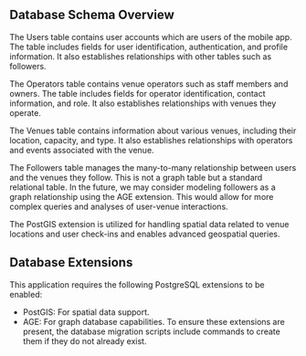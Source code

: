 ## Database Schema Overview

The Users table contains user accounts which are users of the mobile app.
The table includes fields for user identification, authentication, and profile information.
It also establishes relationships with other tables such as followers.

The Operators table contains venue operators such as staff members and owners.
The table includes fields for operator identification, contact information, and role.
It also establishes relationships with venues they operate.

The Venues table contains information about various venues, including their location, capacity, and type.
It also establishes relationships with operators and events associated with the venue.

The Followers table manages the many-to-many relationship between users and the venues they follow. This is not a graph table but a standard relational table.
In the future, we may consider modeling followers as a graph relationship using the AGE extension. This would allow for more complex queries and analyses of user-venue interactions.

The PostGIS extension is utilized for handling spatial data related to venue locations and user check-ins and enables advanced geospatial queries.

## Database Extensions

This application requires the following PostgreSQL extensions to be enabled:

- PostGIS: For spatial data support.
- AGE: For graph database capabilities.
  To ensure these extensions are present, the database migration scripts include commands to create them if they do not already exist.
